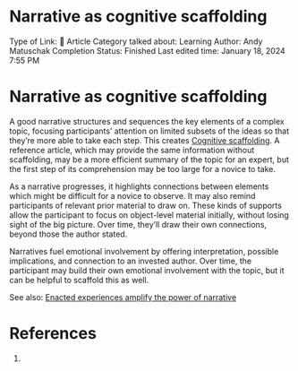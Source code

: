 # Narrative as cognitive scaffolding

Type of Link: 📝 Article
Category talked about: Learning
Author: Andy Matuschak
Completion Status: Finished
Last edited time: January 18, 2024 7:55 PM

# **Narrative as cognitive scaffolding**

A good narrative structures and sequences the key elements of a complex topic, focusing participants’ attention on limited subsets of the ideas so that they’re more able to take each step. This creates [Cognitive scaffolding](Cognitive%20scaffolding.md). A reference article, which may provide the same information without scaffolding, may be a more efficient summary of the topic for an expert, but the first step of its comprehension may be too large for a novice to take.

As a narrative progresses, it highlights connections between elements which might be difficult for a novice to observe. It may also remind participants of relevant prior material to draw on. These kinds of supports allow the participant to focus on object-level material initially, without losing sight of the big picture. Over time, they’ll draw their own connections, beyond those the author stated.

Narratives fuel emotional involvement by offering interpretation, possible implications, and connection to an invested author. Over time, the participant may build their own emotional involvement with the topic, but it can be helpful to scaffold this as well.

See also: [Enacted experiences amplify the power of narrative](Enacted%20experiences%20amplify%20the%20power%20of%20narrative.md)

# References

1.